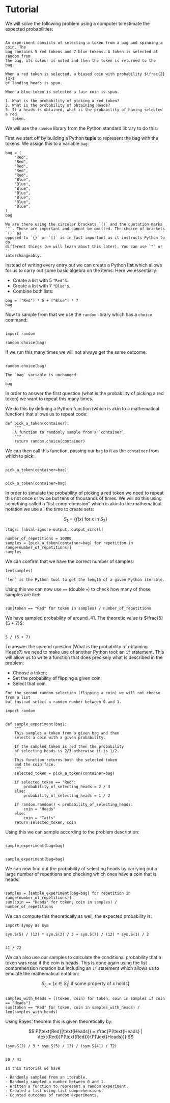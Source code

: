 
# Tutorial

We will solve the following problem using a computer to estimate the expected
probabilities:

```{admonition} Problem

An experiment consists of selecting a token from a bag and spinning a coin. The
bag contains 5 red tokens and 7 blue tokens. A token is selected at random from
the bag, its colour is noted and then the token is returned to the bag.

When a red token is selected, a biased coin with probability $\frac{2}{3}$
of landing heads is spun.

When a blue token is selected a fair coin is spun.

1. What is the probability of picking a red token?
2. What is the probability of obtaining Heads?
3. If a heads is obtained, what is the probability of having selected a red
   token.
```

We will use the `random` library from the Python standard library to do this.

First we start off by building a Python **tuple** to represent the bag with the
tokens. We assign this to a variable `bag`:

```{code-cell} ipython3
bag = (
    "Red",
    "Red",
    "Red",
    "Red",
    "Red",
    "Blue",
    "Blue",
    "Blue",
    "Blue",
    "Blue",
    "Blue",
    "Blue",
)
bag
```

```{attention}
We are there using the circular brackets `()` and the quotation marks
`"`. Those are important and cannot be omitted. The choice of brackets `()` as
opposed to `{}` or `[]` is in fact important as it instructs Python to do
different things (we will learn about this later). You can use `"` or `'`
interchangeably.
```

Instead of writing every entry out we can create a Python **list** which allows
for us to carry out some basic algebra on the items. Here we essentially:

- Create a list with 5 `"Red"`s.
- Create a list with 7 `"Blue"`s.
- Combine both lists:

```{code-cell} ipython3
bag = ["Red"] * 5 + ["Blue"] * 7
bag
```

Now to sample from that we use the `random` library which has a `choice`
command:

```{code-cell} ipython3

import random

random.choice(bag)
```

If we run this many times we will not always get the same outcome:

```{code-cell} ipython3

random.choice(bag)
```

```{attention}
The `bag` variable is unchanged:
```

```{code-cell} ipython3
bag
```

In order to answer the first question (what is the probability of picking a red
token) we want to repeat this many times.

We do this by defining a Python function (which is akin to a mathematical
function) that allows us to repeat code:

```{code-cell} ipython3
def pick_a_token(container):
    """
    A function to randomly sample from a `container`.
    """
    return random.choice(container)
```

We can then call this function, passing our `bag` to it as the `container` from
which to pick:

```{code-cell} ipython3

pick_a_token(container=bag)
```

```{code-cell} ipython3

pick_a_token(container=bag)
```

In order to simulate the probability of picking a red token we need to repeat
this not once or twice but tens of thousands of times. We will do this using
something called a "list comprehension" which is akin to the mathematical
notation we use all the time to create sets:

$$
    S_1 = \{f(x)\text{ for }x\text{ in }S_2\}
$$

```{code-cell} ipython3
:tags: [nbval-ignore-output, output_scroll]

number_of_repetitions = 10000
samples = [pick_a_token(container=bag) for repetition in range(number_of_repetitions)]
samples
```

We can confirm that we have the correct number of samples:

```{code-cell} ipython3
len(samples)
```

```{attention}
`len` is the Python tool to get the length of a given Python iterable.
```

Using this we can now use `==` (double `=`) to check how many of those samples are `Red`:

```{code-cell} ipython3

sum(token == "Red" for token in samples) / number_of_repetitions
```

We have sampled probability of around .41. The theoretic value is $\frac{5}{5 +
7}$:

```{code-cell} ipython3

5 / (5 + 7)
```

To answer the second question (What is the probability of obtaining Heads?) we
need to make use of another Python tool: an `if` statement. This will allow us
to write a function that does precisely what is described in the problem:

- Choose a token;
- Set the probability of flipping a given coin;
- Select that coin.

```{attention}
For the second random selection (flipping a coin) we will not choose from a list
but instead select a random number between 0 and 1.
```

```{code-cell} ipython3
import random


def sample_experiment(bag):
    """
    This samples a token from a given bag and then
    selects a coin with a given probability.

    If the sampled token is red then the probability
    of selecting heads is 2/3 otherwise it is 1/2.

    This function returns both the selected token
    and the coin face.
    """
    selected_token = pick_a_token(container=bag)

    if selected_token == "Red":
        probability_of_selecting_heads = 2 / 3
    else:
        probability_of_selecting_heads = 1 / 2

    if random.random() < probability_of_selecting_heads:
        coin = "Heads"
    else:
        coin = "Tails"
    return selected_token, coin
```

Using this we can sample according to the problem description:

```{code-cell} ipython3

sample_experiment(bag=bag)
```

```{code-cell} ipython3

sample_experiment(bag=bag)
```

We can now find out the probability of selecting heads by carrying out a large
number of repetitions and checking which ones have a coin that is heads:

```{code-cell} ipython3

samples = [sample_experiment(bag=bag) for repetition in range(number_of_repetitions)]
sum(coin == "Heads" for token, coin in samples) / number_of_repetitions
```

We can compute this theoretically as well, the expected probability is:

```{code-cell} ipython3
import sympy as sym

sym.S(5) / (12) * sym.S(2) / 3 + sym.S(7) / (12) * sym.S(1) / 2
```

```{code-cell} ipython3

41 / 72
```

We can also use our samples to calculate the conditional probability that a
token was read if the coin is heads. This is done again using the list
comprehension notation but including an `if` statement which allows us to
emulate the mathematical notation:

$$
    S_3 = \{x \in S_1  | \text{ if some property of \(x\) holds}\}
$$

```{code-cell} ipython3

samples_with_heads = [(token, coin) for token, coin in samples if coin == "Heads"]
sum(token == "Red" for token, coin in samples_with_heads) / len(samples_with_heads)
```

Using Bayes' theorem this is given theoretically by:

$$
    P(\text{Red}|\text{Heads}) = \frac{P(\text{Heads} | \text{Red})P(\text{Red})}{P(\text{Heads})}
$$

```{code-cell} ipython3
(sym.S(2) / 3 * sym.S(5) / 12) / (sym.S(41) / 72)
```

```{code-cell} ipython3

20 / 41
```

```{important}
In this tutorial we have

- Randomly sampled from an iterable.
- Randomly sampled a number between 0 and 1.
- Written a function to represent a random experiment.
- Created a list using list comprehensions.
- Counted outcomes of random experiments.
```
